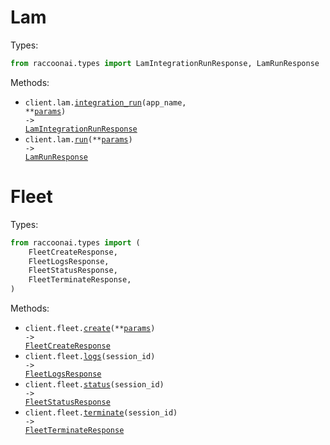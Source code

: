 # Lam

Types:

```python
from raccoonai.types import LamIntegrationRunResponse, LamRunResponse
```

Methods:

- <code title="post /lam/{app_name}/run">client.lam.<a href="./src/raccoonai/resources/lam.py">integration_run</a>(app_name, \*\*<a href="src/raccoonai/types/lam_integration_run_params.py">params</a>) -> <a href="./src/raccoonai/types/lam_integration_run_response.py">LamIntegrationRunResponse</a></code>
- <code title="post /lam/run">client.lam.<a href="./src/raccoonai/resources/lam.py">run</a>(\*\*<a href="src/raccoonai/types/lam_run_params.py">params</a>) -> <a href="./src/raccoonai/types/lam_run_response.py">LamRunResponse</a></code>

# Fleet

Types:

```python
from raccoonai.types import (
    FleetCreateResponse,
    FleetLogsResponse,
    FleetStatusResponse,
    FleetTerminateResponse,
)
```

Methods:

- <code title="post /sessions/create">client.fleet.<a href="./src/raccoonai/resources/fleet.py">create</a>(\*\*<a href="src/raccoonai/types/fleet_create_params.py">params</a>) -> <a href="./src/raccoonai/types/fleet_create_response.py">FleetCreateResponse</a></code>
- <code title="get /sessions/{session_id}/logs">client.fleet.<a href="./src/raccoonai/resources/fleet.py">logs</a>(session_id) -> <a href="./src/raccoonai/types/fleet_logs_response.py">FleetLogsResponse</a></code>
- <code title="get /sessions/{session_id}/status">client.fleet.<a href="./src/raccoonai/resources/fleet.py">status</a>(session_id) -> <a href="./src/raccoonai/types/fleet_status_response.py">FleetStatusResponse</a></code>
- <code title="delete /sessions/{session_id}/terminate">client.fleet.<a href="./src/raccoonai/resources/fleet.py">terminate</a>(session_id) -> <a href="./src/raccoonai/types/fleet_terminate_response.py">FleetTerminateResponse</a></code>
